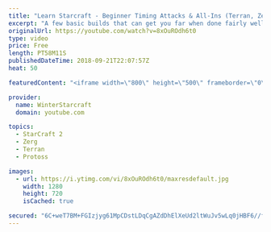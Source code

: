 ```yaml
---
title: "Learn Starcraft - Beginner Timing Attacks & All-Ins (Terran, Zerg & Protoss)"
excerpt: "A few basic builds that can get you far when done fairly well. Also important is how not to overextend and lose everything."
originalUrl: https://youtube.com/watch?v=8xOuROdh6t0
type: video
price: Free
length: PT58M11S
publishedDateTime: 2018-09-21T22:07:57Z
heat: 50

featuredContent: "<iframe width=\"800\" height=\"500\" frameborder=\"0\" src=\"https://www.youtube.com/embed/8xOuROdh6t0\" allow=\"accelerometer; autoplay; encrypted-media; gyroscope; picture-in-picture\" allowfullscreen></iframe>"

provider:
  name: WinterStarcraft
  domain: youtube.com

topics:
  - StarCraft 2
  - Zerg
  - Terran
  - Protoss

images:
  - url: https://i.ytimg.com/vi/8xOuROdh6t0/maxresdefault.jpg
    width: 1280
    height: 720
    isCached: true

secured: "6C+weT7BM+FGIzjyg61MpCDstLDqCgAZdDhElXeUd2ltWuJv5wLq0jHBF6//f53x2A1JJ2YQxH+qhqV2kGsisQdgDIO2ZoCaROWuHbmfQoXaT4wBZMQMbqo9/DZu50iOW9qkzceGoFeg5Q6e5o5AnyTV0aqybg5VnErDdWbiKQFtVLFcwa2S3dBAyv3KwlT2H4+DTetdrqwA5W0IMxnG61QmLeVPdL7GdYfHBRkd2Q0SGUQikQBPSx8e/F1sCCcpC+Iwc6BKBNWF6Qz2v6XYXOvSrrWSk/2RianHI6A0VCG+9Uf9rxiPsg2GYW2+ED5jayHZpiV/npJmvxH3MP2j2gkwGvkr4dK0c1podUcd9bm85fQkzTSNqL84eFU3prilrPW2IEhBlmpTUzCRNw2IsoEH6xwWa6VSXq9Mfe0NcG4=;Ghi8DgHPr4hciOGOYNpONQ=="
---
```


